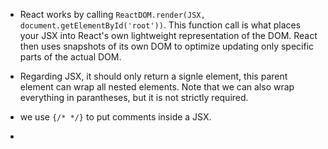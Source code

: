 * React works by calling `ReactDOM.render(JSX, document.getElementById('root'))`. This function call is what places your JSX into React's own lightweight representation of the DOM. React then uses snapshots of its own DOM to optimize updating only specific parts of the actual DOM.

* Regarding JSX, it should only return a signle element, this parent element can wrap all nested elements. Note that we can also wrap everything in parantheses, but it is not strictly required.

* we use `{/* */}` to put comments inside a JSX.

* 
